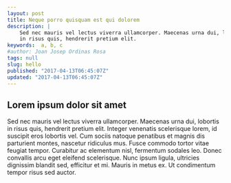 ```yaml
---
layout: post
title: Neque porro quisquam est qui dolorem
description: |
    Sed nec mauris vel lectus viverra ullamcorper. Maecenas urna dui, lobortis
    in risus quis, hendrerit pretium elit.
keywords:  a, b, c
#author: Joan Josep Ordinas Rosa
tags: null
slug: hello
published: "2017-04-13T06:45:07Z"
updated: "2017-04-13T06:45:07Z"
---
```


## Lorem ipsum dolor sit amet 

Sed nec mauris vel lectus viverra ullamcorper. Maecenas urna dui, lobortis in
risus quis, hendrerit pretium elit. Integer venenatis scelerisque lorem, id
suscipit eros lobortis vel. Cum sociis natoque penatibus et magnis dis
parturient montes, nascetur ridiculus mus. Fusce commodo tortor vitae feugiat
tempor. Curabitur ac elementum nisl, fermentum sodales leo. Donec convallis
arcu eget eleifend scelerisque. Nunc ipsum ligula, ultricies dignissim blandit
sed, efficitur et mi. Mauris in metus ex. Ut condimentum tempor risus sed
auctor.

<!--
vim:ts=4:sw=4:ai:et:fileencoding=utf8:syntax=markdown
-->
